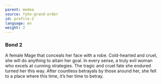 ```yaml
---
parent: medea
source: fate-grand-order
id: profile-2
language: en
weight: 2
---
```


### Bond 2

A female Mage that conceals her face with a robe.
Cold-hearted and cruel, she will do anything to attain her goal.
In every sense, a truly evil woman who excels at cunning strategies.
The tragic and cruel fate she endured turned her this way.
After countless betrayals by those around her, she fell to a place where this time, it’s her time to betray.
